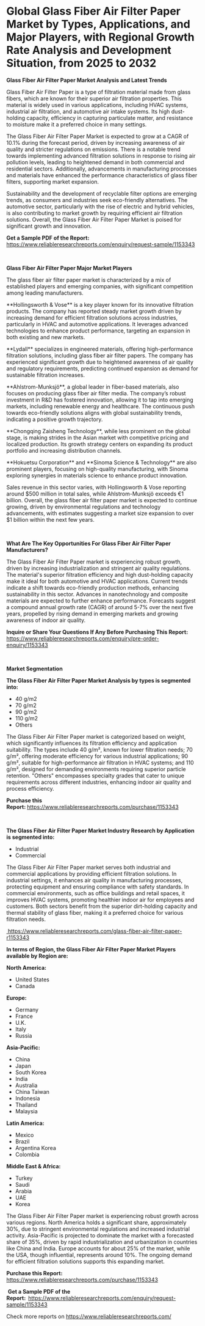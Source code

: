 <p><h1>Global Glass Fiber Air Filter Paper Market by Types, Applications, and Major Players, with Regional Growth Rate Analysis and Development Situation, from 2025 to 2032</h1></p><p><strong>Glass Fiber Air Filter Paper Market Analysis and Latest Trends</strong></p>
<p><p>Glass Fiber Air Filter Paper is a type of filtration material made from glass fibers, which are known for their superior air filtration properties. This material is widely used in various applications, including HVAC systems, industrial air filtration, and automotive air intake systems. Its high dust-holding capacity, efficiency in capturing particulate matter, and resistance to moisture make it a preferred choice in many settings.</p><p>The Glass Fiber Air Filter Paper Market is expected to grow at a CAGR of 10.1% during the forecast period, driven by increasing awareness of air quality and stricter regulations on emissions. There is a notable trend towards implementing advanced filtration solutions in response to rising air pollution levels, leading to heightened demand in both commercial and residential sectors. Additionally, advancements in manufacturing processes and materials have enhanced the performance characteristics of glass fiber filters, supporting market expansion.</p><p>Sustainability and the development of recyclable filter options are emerging trends, as consumers and industries seek eco-friendly alternatives. The automotive sector, particularly with the rise of electric and hybrid vehicles, is also contributing to market growth by requiring efficient air filtration solutions. Overall, the Glass Fiber Air Filter Paper Market is poised for significant growth and innovation.</p></p>
<p><strong>Get a Sample PDF of the Report:&nbsp;</strong> <a href="https://www.reliableresearchreports.com/enquiry/request-sample/1153343?utm_campaign=2002&utm_medium=2&utm_source=Github&utm_content=ia&utm_term=10022025&utm_id=glass-fiber-air-filter-paper">https://www.reliableresearchreports.com/enquiry/request-sample/1153343</a></p>
<p>&nbsp;</p>
<p><strong>Glass Fiber Air Filter Paper Major Market Players</strong></p>
<p><p>The glass fiber air filter paper market is characterized by a mix of established players and emerging companies, with significant competition among leading manufacturers. </p><p>**Hollingsworth & Vose** is a key player known for its innovative filtration products. The company has reported steady market growth driven by increasing demand for efficient filtration solutions across industries, particularly in HVAC and automotive applications. It leverages advanced technologies to enhance product performance, targeting an expansion in both existing and new markets.</p><p>**Lydall** specializes in engineered materials, offering high-performance filtration solutions, including glass fiber air filter papers. The company has experienced significant growth due to heightened awareness of air quality and regulatory requirements, predicting continued expansion as demand for sustainable filtration increases.</p><p>**Ahlstrom-Munksjö**, a global leader in fiber-based materials, also focuses on producing glass fiber air filter media. The company’s robust investment in R&D has fostered innovation, allowing it to tap into emerging markets, including renewable energy and healthcare. The continuous push towards eco-friendly solutions aligns with global sustainability trends, indicating a positive growth trajectory.</p><p>**Chongqing Zaisheng Technology**, while less prominent on the global stage, is making strides in the Asian market with competitive pricing and localized production. Its growth strategy centers on expanding its product portfolio and increasing distribution channels.</p><p>**Hokuetsu Corporation** and **Sinoma Science & Technology** are also prominent players, focusing on high-quality manufacturing, with Sinoma exploring synergies in materials science to enhance product innovation.</p><p>Sales revenue in this sector varies, with Hollingsworth & Vose reporting around $500 million in total sales, while Ahlstrom-Munksjö exceeds €1 billion. Overall, the glass fiber air filter paper market is expected to continue growing, driven by environmental regulations and technology advancements, with estimates suggesting a market size expansion to over $1 billion within the next few years.</p></p>
<p>&nbsp;</p>
<p><strong>What Are The Key Opportunities For Glass Fiber Air Filter Paper Manufacturers?</strong></p>
<p><p>The Glass Fiber Air Filter Paper market is experiencing robust growth, driven by increasing industrialization and stringent air quality regulations. The material's superior filtration efficiency and high dust-holding capacity make it ideal for both automotive and HVAC applications. Current trends indicate a shift towards eco-friendly production methods, enhancing sustainability in this sector. Advances in nanotechnology and composite materials are expected to further enhance performance. Forecasts suggest a compound annual growth rate (CAGR) of around 5-7% over the next five years, propelled by rising demand in emerging markets and growing awareness of indoor air quality.</p></p>
<p><strong>Inquire or Share Your Questions If Any Before Purchasing This Report:</strong> <a href="https://www.reliableresearchreports.com/enquiry/pre-order-enquiry/1153343?utm_campaign=2002&utm_medium=2&utm_source=Github&utm_content=ia&utm_term=10022025&utm_id=glass-fiber-air-filter-paper">https://www.reliableresearchreports.com/enquiry/pre-order-enquiry/1153343</a></p>
<p>&nbsp;</p>
<p><strong>Market Segmentation</strong></p>
<p><strong>The Glass Fiber Air Filter Paper Market Analysis by types is segmented into:</strong></p>
<p><ul><li>40 g/m2</li><li>70 g/m2</li><li>90 g/m2</li><li>110 g/m2</li><li>Others</li></ul></p>
<p><p>The Glass Fiber Air Filter Paper market is categorized based on weight, which significantly influences its filtration efficiency and application suitability. The types include 40 g/m², known for lower filtration needs; 70 g/m², offering moderate efficiency for various industrial applications; 90 g/m², suitable for high-performance air filtration in HVAC systems; and 110 g/m², designed for demanding environments requiring superior particle retention. "Others" encompasses specialty grades that cater to unique requirements across different industries, enhancing indoor air quality and process efficiency.</p></p>
<p><strong>Purchase this Report:&nbsp;</strong><a href="https://www.reliableresearchreports.com/purchase/1153343?utm_campaign=2002&utm_medium=2&utm_source=Github&utm_content=ia&utm_term=10022025&utm_id=glass-fiber-air-filter-paper">https://www.reliableresearchreports.com/purchase/1153343</a></p>
<p>&nbsp;</p>
<p><strong>The Glass Fiber Air Filter Paper Market Industry Research by Application is segmented into:</strong></p>
<p><ul><li>Industrial</li><li>Commercial</li></ul></p>
<p><p>The Glass Fiber Air Filter Paper market serves both industrial and commercial applications by providing efficient filtration solutions. In industrial settings, it enhances air quality in manufacturing processes, protecting equipment and ensuring compliance with safety standards. In commercial environments, such as office buildings and retail spaces, it improves HVAC systems, promoting healthier indoor air for employees and customers. Both sectors benefit from the superior dirt-holding capacity and thermal stability of glass fiber, making it a preferred choice for various filtration needs.</p></p>
<p><a href="https://www.reliableresearchreports.com/glass-fiber-air-filter-paper-r1153343?utm_campaign=2002&utm_medium=2&utm_source=Github&utm_content=ia&utm_term=10022025&utm_id=glass-fiber-air-filter-paper">&nbsp;https://www.reliableresearchreports.com/glass-fiber-air-filter-paper-r1153343</a></p>
<p><strong>In terms of Region, the Glass Fiber Air Filter Paper Market Players available by Region are:</strong></p>
<p>
    <p> <strong> North America: </strong>
        <ul>
            <li>United States</li>
            <li>Canada</li>
        </ul>
        </p> 
    <p> <strong> Europe: </strong>
        <ul>
            <li>Germany</li>
            <li>France</li>
            <li>U.K.</li>
            <li>Italy</li>
            <li>Russia</li>
        </ul>
        </p> 
    <p> <strong> Asia-Pacific: </strong>
        <ul>
            <li>China</li>
            <li>Japan</li>
            <li>South Korea</li>
            <li>India</li>
            <li>Australia</li>
            <li>China Taiwan</li>
            <li>Indonesia</li>
            <li>Thailand</li>
            <li>Malaysia</li>
        </ul>
        </p> 
    <p> <strong> Latin America: </strong>
        <ul>
            <li>Mexico</li>
            <li>Brazil</li>
            <li>Argentina Korea</li>
            <li>Colombia</li>
        </ul>
        </p> 
    <p> <strong> Middle East & Africa: </strong>
        <ul>
            <li>Turkey</li>
            <li>Saudi</li>
            <li>Arabia</li>
            <li>UAE</li>
            <li>Korea</li>
        </ul>
    </p>
    </p>
<p><p>The Glass Fiber Air Filter Paper market is experiencing robust growth across various regions. North America holds a significant share, approximately 30%, due to stringent environmental regulations and increased industrial activity. Asia-Pacific is projected to dominate the market with a forecasted share of 35%, driven by rapid industrialization and urbanization in countries like China and India. Europe accounts for about 25% of the market, while the USA, though influential, represents around 10%. The ongoing demand for efficient filtration solutions supports this expanding market.</p></p>
<p><strong>Purchase this Report: </strong><a href="https://www.reliableresearchreports.com/purchase/1153343?utm_campaign=2002&utm_medium=2&utm_source=Github&utm_content=ia&utm_term=10022025&utm_id=glass-fiber-air-filter-paper">https://www.reliableresearchreports.com/purchase/1153343</a></p>
<p>&nbsp;<strong>Get a Sample PDF of the Report:&nbsp;&nbsp;</strong><a href="https://www.reliableresearchreports.com/enquiry/request-sample/1153343?utm_campaign=2002&utm_medium=2&utm_source=Github&utm_content=ia&utm_term=10022025&utm_id=glass-fiber-air-filter-paper">https://www.reliableresearchreports.com/enquiry/request-sample/1153343</a></p>
<p><strong></strong></p>
<p>Check more reports on <a href="https://www.reliableresearchreports.com/?utm_campaign=2002&utm_medium=2&utm_source=Github&utm_content=ia&utm_term=10022025&utm_id=glass-fiber-air-filter-paper">https://www.reliableresearchreports.com/</a></p>